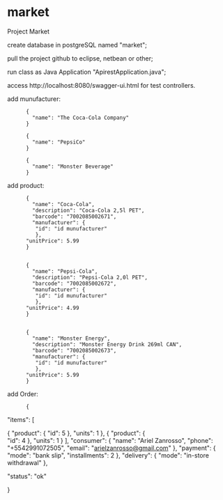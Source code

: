 # market
Project Market

create database in postgreSQL named "market";

pull the project github to eclipse, netbean or other;

run class as Java Application "ApirestApplication.java";

access http://localhost:8080/swagger-ui.html for test controllers.

add munufacturer:
        
          {
            "name": "The Coca-Cola Company"
          }
          
          {
            "name": "PepsiCo"
          }
          
          {
            "name": "Monster Beverage"
          }
          
          
add product:
      
          {
            "name": "Coca-Cola",
            "description": "Coca-Cola 2,5l PET",
            "barcode": "7002085002671",
            "manufacturer": {
             "id": "id munufacturer" 
             },
          "unitPrice": 5.99
          }
          
          
          {
            "name": "Pepsi-Cola",
            "description": "Pepsi-Cola 2,0l PET",
            "barcode": "7002085002672",
            "manufacturer": {
             "id": "id munufacturer" 
             },
          "unitPrice": 4.99
          }
          
          
          {
            "name": "Monster Energy",
            "description": "Monster Energy Drink 269ml CAN",
            "barcode": "7002085002673",
            "manufacturer": {
             "id": "id munufacturer" 
             },
          "unitPrice": 5.99
          }


add Order:

          {
  "items": [
    
 {
      "product": {
        "id": 5
      },
      "units": 1
    },
      { 
      "product": {  
        "id": 4 
      },
      "units": 1
    }
  ],
  "consumer": {
    "name": "Ariel Zanrosso",
    "phone": "+5542991072505",
    "email": "arielzanrosso@gmail.com"
  },
  "payment": {
    "mode": "bank slip",
    "installments": 2
  },
  "delivery": {
    "mode": "in-store withdrawal"
  },

 "status": "ok"

}



